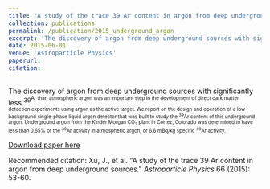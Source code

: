 ```yaml
---
title: "A study of the trace 39 Ar content in argon from deep underground sources."
collection: publications
permalink: /publication/2015_underground_argon
excerpt: 'The discovery of argon from deep underground sources with significantly less <sup>39</sup>Ar than atmospheric argon was an important step in the development of direct dark matter detection experiments using argon as the active target. We report on the design and operation of a low-background single-phase liquid argon detector that was built to study the <sup>39</sup>Ar content of this underground argon. Underground argon from the Kinder Morgan CO<sub>2</sub> plant in Cortez, Colorado was determined to have less than 0.65% of the <sup>39</sup>Ar activity in atmospheric argon, or 6.6 mBq/kg specific <sup>39</sup>Ar activity.'
date: 2015-06-01
venue: 'Astroparticle Physics'
paperurl: 
citation:
---
```

The discovery of argon from deep underground sources with significantly less <sup>39<sup>Ar than atmospheric argon was an important step in the development of direct dark matter detection experiments using argon as the active target. We report on the design and operation of a low-background single-phase liquid argon detector that was built to study the <sup>39</sup>Ar content of this underground argon. Underground argon from the Kinder Morgan CO<sub>2</sub> plant in Cortez, Colorado was determined to have less than 0.65% of the <sup>39</sup>Ar activity in atmospheric argon, or 6.6 mBq/kg specific <sup>39</sup>Ar activity.

[Download paper here](http://www.sciencedirect.com/science/article/pii/S0927650515000043)

Recommended citation: Xu, J., et al. "A study of the trace 39 Ar content in argon from deep underground sources." <i>Astroparticle Physics</i> 66 (2015): 53-60.
